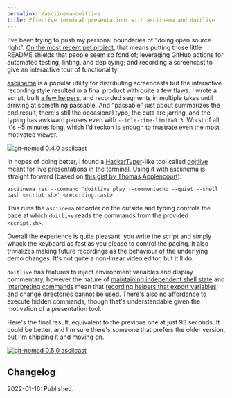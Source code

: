 ```yaml
---
permalink: /asciinema-doitlive
title: Effective terminal presentations with asciinema and doitlive
---
```


I've been trying to push my personal boundaries of "doing open source right". [On the most recent pet project][git-nomad], that means putting those little README shields that people seem so fond of; leveraging GitHub actions for automated testing, linting, and deploying; and recording a screencast to give an interactive tour of functionality.

[asciinema][] is a popular utility for distributing screencasts but the interactive recording style resulted in a final product with quite a few flaws. I wrote a script, built [a few helpers](https://github.com/rraval/git-nomad/commit/2874bad7e8d810a5ab06370a6fcceae3ad384770#diff-206b9ce276ab5971a2489d75eb1b12999d4bf3843b7988cbe8d687cfde61dea0), and recorded segments in multiple takes until arriving at something passable. And "passable" just about summarizes the end result, there's still the occasional typo, the cuts are jarring, and the typing has awkward pauses even with `--idle-time-limit=0.3`. Worst of all, it's ~5 minutes long, which I'd reckon is enough to frustrate even the most motivated viewer.

<!--more-->

[![git-nomad 0.4.0 asciicast](https://asciinema.org/a/458630.svg)](https://asciinema.org/a/458630?autoplay=1)

In hopes of doing better, I found a [HackerTyper][hackertyper]-like tool called [doitlive][] meant for live presentations in the terminal. Using it with asciinema is straight forward (based on [this gist by Thomas Applencourt][gist]):

```
asciinema rec --command 'doitlive play --commentecho --quiet --shell bash <script.sh>' <recording.cast>
```

This runs the `asciinema` recorder on the outside and typing controls the pace at which `doitlive` reads the commands from the provided `<script.sh>`.

Overall the experience is quite pleasant: you write the script and simply whack the keyboard as fast as you please to control the pacing. It also trivializes making future recordings as the behaviour of the underlying demo changes. It's not quite a non-linear video editor, but it'll do.

`doitlive` has features to inject environment variables and display commentary, however the nature of [maintaining independent shell state](https://github.com/sloria/doitlive/blob/357d086d93c567a3e107efad496e33d1ee90470a/doitlive/cli.py#L51) and [interpreting commands](https://github.com/sloria/doitlive/blob/357d086d93c567a3e107efad496e33d1ee90470a/doitlive/keyboard.py#L91) mean that [recording helpers that export variables and change directories cannot be used](https://github.com/rraval/git-nomad/commit/2874bad7e8d810a5ab06370a6fcceae3ad384770#diff-ba249f54c3ae36c2b54dc5ff6c09c440a01e2caaeb4e7e3f17fec5f2ef37af88). There's also no affordance to execute hidden commands, though that's understandable given the motivation of a presentation tool.

Here's the final result, equivalent to the previous one at just 93 seconds. It could be better, and I'm sure there's someone that prefers the older version, but I'm shipping it and moving on.

[![git-nomad 0.5.0 asciicast](https://asciinema.org/a/462028.svg)](https://asciinema.org/a/462028?autoplay=1)

## Changelog

2022-01-16: Published.


[git-nomad]: https://github.com/rraval/git-nomad
[asciinema]: https://asciinema.org/
[asciinema-helpers]: https://github.com/rraval/git-nomad/commit/2874bad7e8d810a5ab06370a6fcceae3ad384770#diff-206b9ce276ab5971a2489d75eb1b12999d4bf3843b7988cbe8d687cfde61dea0
[hackertyper]: https://hackertyper.net
[doitlive]: https://doitlive.readthedocs.io/en/stable/
[gist]: https://gist.github.com/TApplencourt/f9b586051cfe3a640ca8
